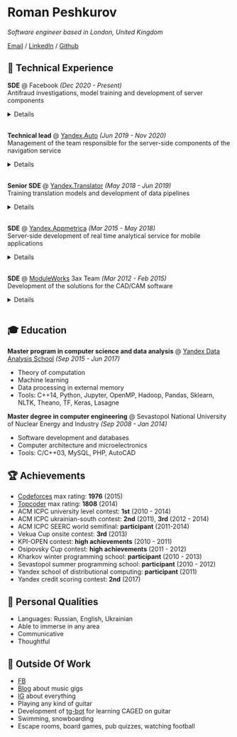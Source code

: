 # Roman Peshkurov

_Software engineer based in London, United Kingdom_ <br>

[Email](mailto:roman.peshkurov@gmail.com) / [LinkedIn](https://www.linkedin.com/in/blazerer) / [Github](https://github.com/blazerer)

## 💾 Technical Experience
**SDE** @ Facebook _(Dec 2020 - Present)_ <br>
Antifraud investigations, model training and development of server components 
<details align="justify">
 <summary>Details</summary>
 <ul>
  <li>Work in the antifraud field so can't share many details</li>
  <li>Train models in highly ambiguous area</li>
  <li>Develop data pipelines and implement business logic there</li>
  <li>Conduct investigations of anomalies</li>
  <li>Tools: Hack, Python, FB ML libraries, Hive/Spark, MySQL, HG, FB-tools</li>
 </ul>
</details>
<br>

**Technical lead** @ [Yandex.Auto](https://auto.yandex/promo) _(Jun 2019 - Nov 2020)_ <br>
Management of the team responsible for the server-side components of the navigation service  
<details align="justify">
 <summary>Details</summary>
 <ul>
  <li>Designed and developed server-side applications for the integrations of our app with partners (eg. Remote-Access-To-Car)</li>
  <li>Implemented service’s dashboards and metrics calculation processes</li>
  <li>Managed development of push-service for our proprietary devices</li>
  <li>Developed Logs-On-Demand system for our devices</li>
  <li>Participated in interviewing, onboarding, mentorship, project management routines of the team</li>
  <li>Tools: C++14, PostgreSQL, PlantUML, Java, Yandex-tools</li>
</ul>
 <i>
 Remote-Access-To-Car Demonstration<br>
 We integrated our navigation app with the telematics system, so that allowed our customers to have access to car's features (ignition, locks, etc.) via our app.
 Was responsible for the design and development of server components and managed a team, which was working on these tasks.<br><br>
 Here you can see <a href="https://vc.ru/transport/84796-foto-prototip-yandeks-avto-kotoraya-umeet-udalenno-upravlyat-mashinoy-i-sledit-za-ee-sostoyaniem">news post</a> about presentation from the conference with a part about our project:
</i>
 <br>
 <br>
 <p>
  <iframe width="560" height="315" src="https://www.youtube.com/embed/28R7JjUjjGY?start=2560" title="YouTube video player" frameborder="0" allow="accelerometer; autoplay; clipboard-write; encrypted-media; gyroscope; picture-in-picture" allowfullscreen></iframe>
 </p>
</details>
<br>

**Senior SDE** @ [Yandex.Translator](https://translate.yandex.com/) _(May 2018 - Jun 2019)_ <br>
Training translation models and development of data pipelines
<details align="justify">
 <summary>Details</summary>
 <ul>
  <li>Designed and developed end-to-end data aggregation pipeline: from application on device to table in the MR-storage</li>
  <li>Improved translation quality on Turkish language family via training new types of neural models, <b>waiting for patent</b></li>
  <li>Implemented Alternatives-For-Translation backend based on neural language model API</li>
  <li>Tools: C++14, Python, NLTK, TF, Yandex MapReduce, Transformer RNNs, HG</li>
 </ul>
 <i>
 Alternatives-For-Translation Demonstration<br>
 Worked on an optimal extraction of probabilities' values from translation model to allow us to suggest alternative words in the translation.<br><br>
 As a result, we obtained server API for this task, and here you can see example of this tool's usage on en-ru language pair:
 </i>
 <br>
 <br>
 <p>
  <iframe width="560" height="315" src="https://www.youtube.com/embed/qzsiknOQsZI" title="YouTube video player" frameborder="0" allow="accelerometer; autoplay; clipboard-write; encrypted-media; gyroscope; picture-in-picture" allowfullscreen></iframe>
 </p>
 <i>
 Turkish Languages Translator and Yakut Language<br>
 Worked on the multi-language translation models with Tranformer RNNs and tried to find the best experiments' setup by preparation of corpora and tuning of models.<br><br>
 In the end, we achieved better quality in comparison to our baselines on the az-ru, kz-ru, uz-ru and other turk languages. <br>
 Yakut language is endangered one and our translator was the first registered translation system for it. As this language has high significance for the russian indigenous people, this achievement was reflected in the dedicated documentary:
 </i>
 <br>
 <br>
 <p>
  <iframe width="560" height="315" src="https://www.youtube.com/embed/HupI6xOvWkc" title="YouTube video player" frameborder="0" allow="accelerometer; autoplay; clipboard-write; encrypted-media; gyroscope; picture-in-picture" allowfullscreen></iframe>
 </p>
</details>
<br>
 
**SDE** @ [Yandex.Appmetrica](https://appmetrica.yandex.com/about) _(Mar 2015 - May 2018)_ <br>
Server-side development of real time analytical service for mobile applications
<details align="justify">
 <summary>Details</summary>
 <ul>
  <li>Developed distributed fault-tolerant real-time data pipeline (40·10^9 rows/day) as a set of microservices in cloud</li>
  <li>Maintained and optimised self-written backend servers' layer (140·10^3 RPS of HTTPS in peak)</li>
  <li>Developed various utils: internal/external APIs, MR-jobs, monitorings and testing solutions</li>
  <li>Performed investigations on petabytes of data via MR and ClickHouse SQL</li>
  <li>Tools: C++14, Boost, Poco, MySQL, <a href="https://clickhouse.tech/">ClickHouse</a> (developed in my department), Nginx, Python, Yandex MapReduce, Apache Zookeeper, Git</li>
 </ul>
 <i>
 Logs API Demonstration<br>
 Designed and developed the server side of this API to allow customers extracting logs of their applications from our storage.<br><br>
 Here you can see how process of the data download looks like:
 </i>
 <br>
 <br> 
 <p>
  <iframe width="560" height="315" src="https://www.youtube.com/embed/S7wl_8sTrAY" title="YouTube video player" frameborder="0" allow="accelerometer; autoplay; clipboard-write; encrypted-media; gyroscope; picture-in-picture" allowfullscreen></iframe>
 </p>
</details>
<br>

**SDE** @ [ModuleWorks](https://www.moduleworks.com/) 3ax Team _(Mar 2012 - Feb 2015)_ <br>
Development of the solutions for the CAD/CAM software
<details align="justify">
 <summary>Details</summary>
 <ul>
  <li>Was solving sculpture surface machining and computational geometry problems</li>
  <li>Implemented library for the toolpath smoothing and based my master's thesis on it</li>
  <li>Developed and maintained project of Multiaxis Roughing (see below)</li>
  <li>Tools: C++03, Boost, Computational geometry tools, Svn</li>
 </ul>
 <i>
Multiaxis Roughing Demonstration<br>
This toolpath generation algorithm was implemented as a combination of approaches between 5ax and 3ax project areas.
My aim was to make an actual implementation of an already scoped project and pushing it to the production.<br><br>
Here is the marketing demonstration of this tool:
 </i>
 <br>
 <br>
 <p>
  <iframe width="560" height="315" src="https://www.youtube.com/embed/nHLNZ-Zp-r4" title="YouTube video player" frameborder="0" allow="accelerometer; autoplay; clipboard-write; encrypted-media; gyroscope; picture-in-picture" allowfullscreen></iframe>
 </p>
</details>
<br>

## 🎓 Education
**Master program in computer science and data analysis** @ [Yandex Data Analysis School](https://yandexdataschool.com/) _(Sep 2015 - Jun 2017)_ <br>
* Theory of computation
* Machine learning
* Data processing in external memory
* Tools: C++14, Python, Jupyter, OpenMP, Hadoop, Pandas, Sklearn, NLTK, Theano, TF, Keras, Lasagne

**Master degree in computer engineering** @ Sevastopol National University of Nuclear Energy and Industry _(Sep 2008 - Jan 2014)_ <br>
* Software development and databases
* Сomputer architecture and microelectronics
* Tools: C/C++03, MySQL, PHP, AutoCAD

## 🏆 Achievements 
* [Codeforces](http://codeforces.com/profile/blazerer) max rating: **1976** (2015)
* [Topcoder](https://www.topcoder.com/members/blazerer/details/?track=DATA_SCIENCE&subTrack=SRM) max rating: **1808** (2014)
* ACM ICPC university level contest: **1st** (2010 - 2014)
* ACM ICPC ukrainian-south contest: **2nd** (2011), **3rd** (2012 - 2014)
* ACM ICPC SEERC world semifinal: **participant** (2011-2014)
* Vekua Cup onsite contest: **3rd** (2013)
* KPI-OPEN contest: **high achievements** (2010 - 2011)
* Osipovsky Cup contest: **high achievements** (2011 - 2012)
* Kharkov winter programming school: **participant** (2010 - 2013)
* Sevastopol summer programming school: **participant** (2010 - 2012)
* Yandex school of distributional computing: **participant** (2011)
* Yandex credit scoring contest: **2nd** (2017)

## 💬 Personal Qualities
* Languages: Russian, English, Ukrainian
* Able to immerse in any area
* Communicative
* Thoughtful

## 🎸 Outside Of Work
* [FB](https://www.facebook.com/MrBlazerer)
* [Blog](https://vk.com/blazerer_about_music) about music gigs
* [IG](https://www.instagram.com/blazerer_about_everything/) about everything
* Playing any kind of guitar
* Development of [tg-bot](https://t.me/MusicPracticeBot) for learning CAGED on guitar
* Swimming, snowboarding
* Escape rooms, board games, pub quizzes, watching football
